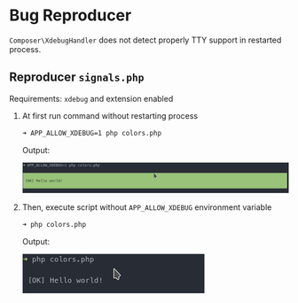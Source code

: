 # Bug Reproducer
`Composer\XdebugHandler` does not detect properly TTY support in restarted process.

## Reproducer `signals.php`

Requirements: `xdebug` and extension enabled

1. At first run command without restarting process

    ```bash
    ➜ APP_ALLOW_XDEBUG=1 php colors.php
    ```
    
    Output:

    ![color-output](./img/color_output.png "Color Output")


2. Then, execute script without `APP_ALLOW_XDEBUG` environment variable

    ```bash
    ➜ php colors.php
    ```

    Output:
    
    ![no-color-output](./img/no_color_output.png "No-Color Output")

